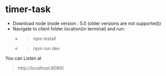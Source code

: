 # timer-task

- Download node (node version : 5.0 (older versions are not supported))
- Navigate to client folder location(in terminal) and run:
  * > npm install
  * > npm run dev

You can Listen at

> http://localhost:8080/
